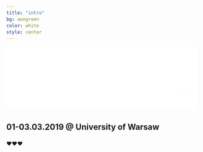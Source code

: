 ```yaml
---
title: "intro"
bg: aongreen
color: white
style: center
---
```


![Brainhack Warsaw](img/bhw2019_logo_www.png)

## 01-03.03.2019  @  University of Warsaw

### 

#### ❤️❤️❤️
